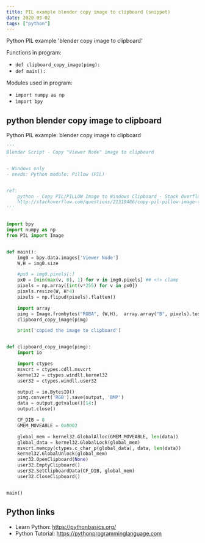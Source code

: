 ```yaml
---
title: PIL example blender copy image to clipboard (snippet)
date: 2020-03-02
tags: ["python"]
---
```

Python PIL example 'blender copy image to clipboard'

Functions in program: 
* `def clipboard_copy_image(pimg):`
* `def main():`

Modules used in program: 
* `import numpy as np`
* `import bpy`

## python blender copy image to clipboard

Python PIL example: blender copy image to clipboard

```python
'''
Blender Script - Copy "Viewer Node" image to clipboard


- Windows only
- needs: Python module: Pillow (PIL)


ref:
    python - Copy PIL/PILLOW Image to Windows Clipboard - Stack Overflow
    http://stackoverflow.com/questions/21319486/copy-pil-pillow-image-to-windows-clipboard
'''


import bpy
import numpy as np
from PIL import Image


def main():
    img0 = bpy.data.images['Viewer Node']
    W,H = img0.size

    #px0 = img0.pixels[:]
    px0 = [min(max(v, 0), 1) for v in img0.pixels] ## <!> clamp
    pixels = np.array([int(v*255) for v in px0])
    pixels.resize(W, H*4)
    pixels = np.flipud(pixels).flatten()

    import array
    pimg = Image.frombytes("RGBA", (W,H),  array.array("B", pixels).tostring()  ) ## convert pixels(list) to bytes-stream
    clipboard_copy_image(pimg)

    print('copied the image to clipboard')


def clipboard_copy_image(pimg):
    import io

    import ctypes
    msvcrt = ctypes.cdll.msvcrt
    kernel32 = ctypes.windll.kernel32
    user32 = ctypes.windll.user32

    output = io.BytesIO()
    pimg.convert('RGB').save(output, 'BMP')
    data = output.getvalue()[14:]
    output.close()

    CF_DIB = 8
    GMEM_MOVEABLE = 0x0002

    global_mem = kernel32.GlobalAlloc(GMEM_MOVEABLE, len(data))
    global_data = kernel32.GlobalLock(global_mem)
    msvcrt.memcpy(ctypes.c_char_p(global_data), data, len(data))
    kernel32.GlobalUnlock(global_mem)
    user32.OpenClipboard(None)
    user32.EmptyClipboard()
    user32.SetClipboardData(CF_DIB, global_mem)
    user32.CloseClipboard()


main()

```

## Python links

- Learn Python: https://pythonbasics.org/
- Python Tutorial: https://pythonprogramminglanguage.com
